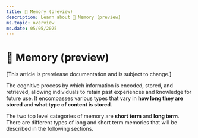 ```yaml
---
title: 🧠 Memory (preview)
description: Learn about 🧠 Memory (preview)
ms.topic: overview
ms.date: 05/05/2025
---
```


# 🧠 Memory (preview)

[This article is prerelease documentation and is subject to change.]

The cognitive process by which information is encoded, stored, and retrieved, allowing individuals
to retain past experiences and knowledge for future use. It encompasses various types that vary in
**how long they are stored** and **what type of content is stored**.

The two top level categories of memory are **short term** and **long term**. There are different
types of long and short term memories that will be described in the following sections.